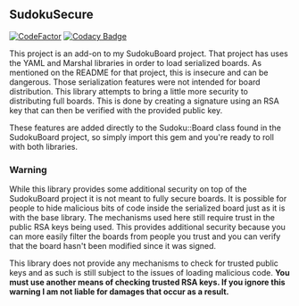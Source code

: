 ## SudokuSecure
[![CodeFactor](https://www.codefactor.io/repository/github/leonthemisfit/sudokusecure/badge)](https://www.codefactor.io/repository/github/leonthemisfit/sudokusecure)
[![Codacy Badge](https://api.codacy.com/project/badge/Grade/a6dc735043d246e0b362106777fbe30c)](https://www.codacy.com/app/leonthemisfit/SudokuSecure?utm_source=github.com&amp;utm_medium=referral&amp;utm_content=leonthemisfit/SudokuSecure&amp;utm_campaign=Badge_Grade)

This project is an add-on to my SudokuBoard project. That project has uses the YAML and Marshal libraries in order to load serialized boards. As mentioned on the README for that project, this is insecure and can be dangerous. Those serialization features were not intended for board distribution. This library attempts to bring a little more security to distributing full boards. This is done by creating a signature using an RSA key that can then be verified with the provided public key.

These features are added directly to the Sudoku::Board class found in the SudokuBoard project, so simply import this gem and you're ready to roll with both libraries.

### Warning

While this library provides some additional security on top of the SudokuBoard project it is not meant to fully secure boards. It is possible for people to hide malicious bits of code inside the serialized board just as it is with the base library. The mechanisms used here still require trust in the public RSA keys being used. This provides additional security because you can more easily filter the boards from people you trust and you can verify that the board hasn't been modified since it was signed. 

This library does not provide any mechanisms to check for trusted public keys and as such is still subject to the issues of loading malicious code. **You must use another means of checking trusted RSA keys. If you ignore this warning I am not liable for damages that occur as a result.**